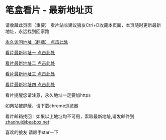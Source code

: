 # 笔盒看片 - 最新地址页

请收藏此页面（重要）
看片站长建议狼友Ctrl+D收藏本页面，本页随时更新最新地址，永远找到回家路

[永久访问地址（翻牆） 点击此处](https://beabox.net/)

[看片最新地址一 点击此处](https://bhr2p5c3v5y9.shop)

[看片最新地址二 点击此处](https://bhn7f1y3x7m0.shop)

[看片最新地址三 点击此处](https://bhl7p5x9b4c7.shop)

[看片最新地址四 点击此处](https://bha3y2g4q5z3.shop)

看片提醒您请注意，永久地址一定要加https

如网站被屏蔽，请下载chrome浏览器

看片邮箱找回：如果以上地址均不可用，索取最新地址,请发邮件到 zhaohui@beabox.net

喜欢的狼友 请顺手star一下